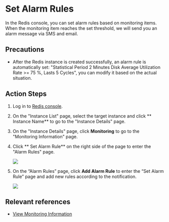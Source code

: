 ﻿# Set Alarm Rules

In the Redis console, you can set alarm rules based on monitoring items. When the monitoring item reaches the set threshold, we will send you an alarm message via SMS and email.

## Precautions

- After the Redis instance is created successfully, an alarm rule is automatically set: "Statistical Period 2 Minutes Disk Average Utilization Rate >= 75 %, Lasts 5 Cycles", you can modify it based on the actual situation.


## Action Steps

1. Log in to [Redis console](https://Redis-console.jdcloud.com/Redis).
1. On the "Instance List" page, select the target instance and click ** Instance Name** to go to the "Instance Details" page.
1. On the "Instance Details" page, click **Monitoring** to go to the "Monitoring Information" page.
1. Click ** Set Alarm Rule** on the right side of the page to enter the "Alarm Rules" page.

   ![](https://github.com/jdcloudcom/cn/blob/master/image/Redis/.png)

1. On the “Alarm Rules” page, click **Add Alarm Rule** to enter the “Set Alarm Rule” page and add new rules according to the notification.
 
   ![](https://github.com/jdcloudcom/cn/blob/master/image/Redis/.png)

## Relevant references

- [View Monitoring Information](Monitoring.md)
